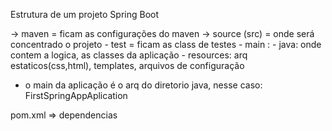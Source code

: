 Estrutura de um projeto Spring Boot

-> maven = ficam as configurações do maven
-> source (src) = onde será concentrado o projeto
    - test = ficam as class de testes
    - main : 
        - java: onde contem a logica, as classes da aplicação
        - resources: arq estaticos(css,html), templates, arquivos de configuração 
- o main da aplicação é o arq do diretorio java, nesse caso: FirstSpringAppAplication


pom.xml => dependencias